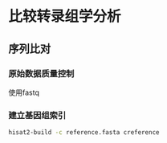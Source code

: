 # 比较转录组学分析

## 序列比对

### 原始数据质量控制

使用fastq

###  建立基因组索引

```sh
hisat2-build -c reference.fasta creference
```